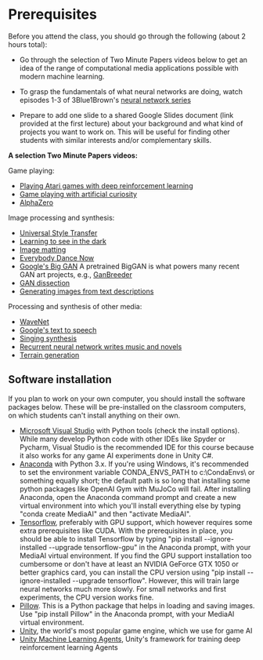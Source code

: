 # Prerequisites
Before you attend the class, you should go through the following (about 2 hours total):

* Go through the selection of Two Minute Papers videos below to get an idea of the range of computational media applications possible with modern machine learning.

* To grasp the fundamentals of what neural networks are doing, watch episodes 1-3 of 3Blue1Brown's [neural network series](https://www.youtube.com/playlist?list=PLZHQObOWTQDNU6R1_67000Dx_ZCJB-3pi)

* Prepare to add one slide to a shared Google Slides document (link provided at the first lecture) about your background and what kind of projects you want to work on. This will be useful for finding other students with similar interests and/or complementary skills.

**A selection Two Minute Papers videos:**

Game playing:
* [Playing Atari games with deep reinforcement learning](https://www.youtube.com/watch?v=Ih8EfvOzBOY&index=3&t=11s&list=PLujxSBD-JXglGL3ERdDOhthD3jTlfudC2)
* [Game playing with artificial curiosity](https://www.youtube.com/watch?v=fzuYEStsQxc&list=PLujxSBD-JXglGL3ERdDOhthD3jTlfudC2&index=176&t=0s)
* [AlphaZero](https://www.youtube.com/watch?v=2ciR6rA85tg&list=PLujxSBD-JXglGL3ERdDOhthD3jTlfudC2&index=107&t=0s)

Image processing and synthesis:
* [Universal Style Transfer](https://www.youtube.com/watch?v=v1oWke0Qf1E&list=PLujxSBD-JXglGL3ERdDOhthD3jTlfudC2&t=0s&index=104)
* [Learning to see in the dark](https://www.youtube.com/watch?v=bcZFQ3f26pA&list=PLujxSBD-JXglGL3ERdDOhthD3jTlfudC2&t=0s&index=144)
* [Image matting](https://www.youtube.com/watch?v=6DVng5JVuhI&list=PLujxSBD-JXglGL3ERdDOhthD3jTlfudC2&index=100&t=0s)
* [Everybody Dance Now](https://www.youtube.com/watch?v=cEBgi6QYDhQ&list=PLujxSBD-JXglGL3ERdDOhthD3jTlfudC2&index=161&t=0s)
* [Google's Big GAN](https://www.youtube.com/watch?v=ZKQp28OqwNQ&list=PLujxSBD-JXglGL3ERdDOhthD3jTlfudC2&t=0s&index=182) A pretrained BigGAN is what powers many recent GAN art projects, e.g., [GanBreeder](https://ganbreeder.app/)
* [GAN dissection](https://www.youtube.com/watch?v=iM4PPGDQry0)
* [Generating images from text descriptions](https://www.youtube.com/watch?v=9bcbh2hC7Hw&list=PLujxSBD-JXglGL3ERdDOhthD3jTlfudC2&index=69&t=0s)

Processing and synthesis of other media:
* [WaveNet](https://www.youtube.com/watch?v=CqFIVCD1WWo&index=42&t=0s&list=PLujxSBD-JXglGL3ERdDOhthD3jTlfudC2)
* [Google's text to speech](https://www.youtube.com/watch?v=bdM9c2OFYuw&list=PLujxSBD-JXglGL3ERdDOhthD3jTlfudC2&t=0s&index=119)
* [Singing synthesis](https://www.youtube.com/watch?v=HANeLG0l2GA&list=PLujxSBD-JXglGL3ERdDOhthD3jTlfudC2&index=121&t=0s)
* [Recurrent neural network writes music and novels](https://www.youtube.com/watch?v=Jkkjy7dVdaY&list=PLujxSBD-JXglGL3ERdDOhthD3jTlfudC2&index=8&t=0s)
* [Terrain generation](https://www.youtube.com/watch?v=NEscK5RCtlo&list=PLujxSBD-JXglGL3ERdDOhthD3jTlfudC2&index=99&t=0s)

## Software installation
If you plan to work on your own computer, you should install the software packages below. These will be pre-installed on the classroom computers, on which students can't install anything on their own.

* [Microsoft Visual Studio](https://visualstudio.microsoft.com/vs/community/) with Python tools (check the install options). While many develop Python code with other IDEs like Spyder or Pycharm, Visual Studio is the recommended IDE for this course because it also works for any game AI experiments done in Unity C#.
* [Anaconda](https://www.anaconda.com/distribution/) with Python 3.x. If you're using Windows, it's recommended to set the environment variable CONDA_ENVS_PATH to c:\CondaEnvs\ or something equally short; the default path is so long that installing some python packages like OpenAI Gym with MuJoCo will fail. After installing Anaconda, open the Anaconda command prompt and create a new virtual environment into which you'll install everything else by typing "conda create MediaAI" and then "activate MediaAI".
* [Tensorflow](https://www.tensorflow.org/), preferably with GPU support, which however requires some extra prerequisites like CUDA. With the prerequisites in place, you should be able to install Tensorflow by typing "pip install --ignore-installed --upgrade tensorflow-gpu" in the Anaconda prompt, with your MediaAI virtual environment. If you find the GPU support  installation too cumbersome or don't have at least an NVIDIA GeForce GTX 1050 or better graphics card, you can install the CPU version using "pip install --ignore-installed --upgrade tensorflow". However, this will train large neural networks much more slowly. For small networks and first experiments, the CPU version works fine.  
* [Pillow](https://pillow.readthedocs.io/en/stable/). This is a Python package that helps in loading and saving images. Use "pip install Pillow" in the Anaconda prompt, with your MediaAI virtual environment.
* [Unity](https://unity.com/), the world's most popular game engine, which we use for game AI
* [Unity Machine Learning Agents](https://github.com/Unity-Technologies/ml-agents), Unity's framework for training deep reinforcement learning Agents
